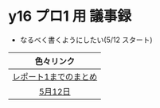# y16 プロ1 用 議事録
- なるべく書くようにしたい(5/12 スタート)

|色々リンク                         |
|:---------------------------------:|
|[レポート1までのまとめ](./report1/)|
|[5月12日](./05_12/)                |


